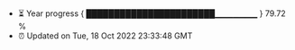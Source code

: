 - ⏳ Year progress { ███████████████████████▁▁▁▁▁▁▁ } 79.72 %
- ⏰ Updated on Tue, 18 Oct 2022 23:33:48 GMT

